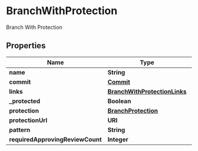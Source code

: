 

# BranchWithProtection

Branch With Protection

## Properties

| Name | Type | Description | Notes |
|------------ | ------------- | ------------- | -------------|
|**name** | **String** |  |  |
|**commit** | [**Commit**](Commit.md) |  |  |
|**links** | [**BranchWithProtectionLinks**](BranchWithProtectionLinks.md) |  |  |
|**_protected** | **Boolean** |  |  |
|**protection** | [**BranchProtection**](BranchProtection.md) |  |  |
|**protectionUrl** | **URI** |  |  |
|**pattern** | **String** |  |  [optional] |
|**requiredApprovingReviewCount** | **Integer** |  |  [optional] |



